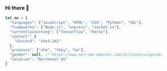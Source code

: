 ### Hi there 👋

```javascript
let me = {
  "languages": ["JavaScript", "HTML", "CSS", "Python", "SQL"],
  "frameworks": ["Node.js", "express", "socket.io"],
  "currentlyLearning": ["TensorFlow", "Keras"],
  "contact": {
    "discord": "sky3.142"
  },
  "pronouns": ["she", "they", "he"],
  "gender": null, /* https://www.merriam-webster.com/dictionary/agender */
  "location": "Northeast US"
}
```

<!--
**Walker30263/Walker30263** is a ✨ _special_ ✨ repository because its `README.md` (this file) appears on your GitHub profile.

Here are some ideas to get you started:

- 🔭 I’m currently working on ...
- 🌱 I’m currently learning ...
- 👯 I’m looking to collaborate on ...
- 🤔 I’m looking for help with ...
- 💬 Ask me about ...
- 📫 How to reach me: ...
- 😄 Pronouns: ...
- ⚡ Fun fact: ...
-->
